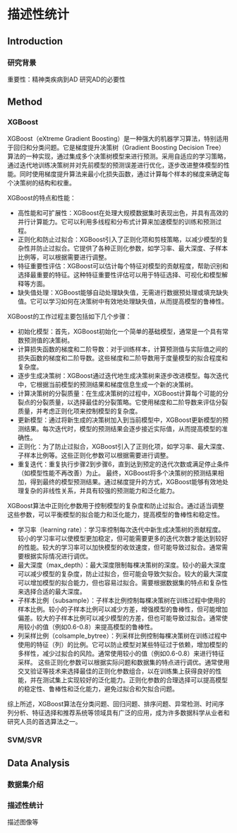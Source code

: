 # 描述性统计

## Introduction

### 研究背景

重要性：精神类疾病到AD 研究AD的必要性


## Method

### XGBoost

  XGBoost（eXtreme Gradient Boosting）是一种强大的机器学习算法，特别适用于回归和分类问题。它是梯度提升决策树（Gradient Boosting Decision Tree）算法的一种实现，通过集成多个决策树模型来进行预测。采用自适应的学习策略，通过迭代地训练决策树并对先前模型的预测误差进行优化，逐步改进整体模型的性能。同时使用梯度提升算法来最小化损失函数，通过计算每个样本的梯度来确定每个决策树的结构和权重。

  XGBoost的特点和性能：
  - 高性能和可扩展性：XGBoost在处理大规模数据集时表现出色，并具有高效的并行计算能力。它可以利用多线程和分布式计算来加速模型的训练和预测过程。
  - 正则化和防止过拟合：XGBoost引入了正则化项和剪枝策略，以减少模型的复杂性并防止过拟合。它提供了各种正则化参数，如学习率、最大深度、子样本比例等，可以根据需要进行调整。
  - 特征重要性评估：XGBoost可以估计每个特征对模型的贡献程度，帮助识别和选择最重要的特征。这种特征重要性评估可以用于特征选择、可视化和模型解释等方面。
  - 缺失值处理：XGBoost能够自动处理缺失值，无需进行数据预处理或填充缺失值。它可以学习如何在决策树中有效地处理缺失值，从而提高模型的鲁棒性。

  XGBoost的工作过程主要包括如下几个步骤：
  - 初始化模型：首先，XGBoost初始化一个简单的基础模型，通常是一个具有常数预测值的决策树。
  - 计算损失函数的梯度和二阶导数：对于训练样本，计算预测值与实际值之间的损失函数的梯度和二阶导数。这些梯度和二阶导数用于度量模型的拟合程度和复杂度。
  - 逐步生成决策树：XGBoost通过迭代地生成决策树来逐步改进模型。每次迭代中，它根据当前模型的预测结果和梯度信息生成一个新的决策树。
  - 计算决策树的分裂质量：在生成决策树的过程中，XGBoost计算每个可能的分裂点的分裂质量，以选择最佳的分裂策略。它使用梯度和二阶导数来评估分裂质量，并考虑正则化项来控制模型的复杂度。
  - 更新模型：通过将新生成的决策树加入到当前模型中，XGBoost更新模型的预测结果。每次迭代时，模型的预测结果会逐步接近实际值，从而提高模型的准确性。
  - 正则化：为了防止过拟合，XGBoost引入了正则化项，如学习率、最大深度、子样本比例等。这些正则化参数可以根据需要进行调整。
  - 重复迭代：重复执行步骤2到步骤6，直到达到预定的迭代次数或满足停止条件（如模型性能不再改善）为止。
  最终，XGBoost将多个决策树的预测结果相加，得到最终的模型预测结果。通过梯度提升的方式，XGBoost能够有效地处理复杂的非线性关系，并具有较强的预测能力和泛化能力。

  XGBoost算法中正则化参数用于控制模型的复杂度和防止过拟合。通过适当调整这些参数，可以平衡模型的拟合能力和泛化能力，提高模型的鲁棒性和稳定性。
  - 学习率（learning rate）：学习率控制每次迭代中新生成决策树的贡献程度。较小的学习率可以使模型更加稳定，但可能需要更多的迭代次数才能达到较好的性能。较大的学习率可以加快模型的收敛速度，但可能导致过拟合。通常需要根据实际情况进行调优。
  - 最大深度（max_depth）：最大深度限制每棵决策树的深度。较小的最大深度可以减少模型的复杂度，防止过拟合，但可能会导致欠拟合。较大的最大深度可以增加模型的拟合能力，但也容易过拟合。需要根据数据集的特点和复杂性来选择合适的最大深度。
  - 子样本比例（subsample）：子样本比例控制每棵决策树在训练过程中使用的样本比例。较小的子样本比例可以减少方差，增强模型的鲁棒性，但可能增加偏差。较大的子样本比例可以减少模型的方差，但也可能导致过拟合。通常使用较小的值（例如0.6-0.8）来提高模型的鲁棒性。
  - 列采样比例（colsample_bytree）：列采样比例控制每棵决策树在训练过程中使用的特征（列）的比例。它可以防止模型对某些特征过于依赖，增加模型的多样性，减少过拟合的风险。通常使用较小的值（例如0.6-0.8）来进行特征采样。
  这些正则化参数可以根据实际问题和数据集的特点进行调优。通常使用交叉验证等技术来选择最佳的正则化参数组合，以在训练集上获得良好的性能，并在测试集上实现较好的泛化能力。正则化参数的合理选择可以提高模型的稳定性、鲁棒性和泛化能力，避免过拟合和欠拟合问题。

  综上所述，XGBoost算法在分类问题、回归问题、排序问题、异常检测、时间序列分析、特征选择和推荐系统等领域具有广泛的应用，成为许多数据科学从业者和研究人员的首选算法之一。

### SVM/SVR





## Data Analysis

### 数据集介绍

### 描述性统计

描述图像等
